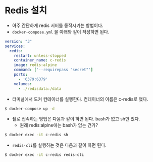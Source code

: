 # Redis 설치

- 아주 간단하게 redis 서버를 동작시키는 방법이다.
- `docker-compose.yml` 을 아래와 같이 작성하면 된다.

```yml
version: "3"
services:
  redis:
    restart: unless-stopped
    container_name: c-redis
    image: redis:alpine
    command: ['--requirepass "secret"']
    ports:
      - '6379:6379'
    volumes:
      - ./redisdata:/data
```

- 터미널에서 도커 컨테이너를 실행한다. 컨테이너의 이름은 c-redis로 했다.

```bash
$ docker-compose up -d
```

- 쉘로 접속하는 방법은 다음과 같이 하면 된다. bash가 없고 sh만 있다. 
  - 원래 redis:alpine에는 bash가 없는 건가?

```bash
$ docker exec -it c-redis sh
```

- `redis-cli`를 실행하는 것은 다음과 같이 하면 된다.

```bash
$ docker exec -it c-redis redis-cli
```

